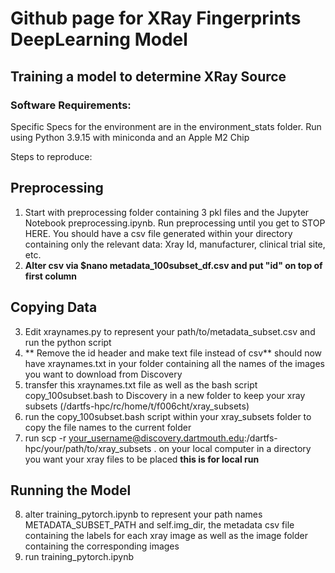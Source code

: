 # Github page for XRay Fingerprints DeepLearning Model 
## Training a model to determine XRay Source 

### Software Requirements: ###
Specific Specs for the environment are in the environment_stats folder. Run using Python 3.9.15 with miniconda and an Apple M2 Chip 

Steps to reproduce: 
## Preprocessing 
1. Start with preprocessing folder containing 3 pkl files and the Jupyter Notebook preprocessing.ipynb. Run preprocessing until you 
get to STOP HERE. You should have a csv file generated within your directory containing only the relevant data: Xray Id, 
manufacturer, clinical trial site, etc.
2. **Alter csv via $nano metadata_100subset_df.csv and put "id" on top of first column**  

## Copying Data
3. Edit xraynames.py to represent your path/to/metadata_subset.csv and run the python script
4. ** Remove the id header and make text file instead of csv** should now have xraynames.txt in your folder containing all the names of the images you want to download from Discovery
5. transfer this xraynames.txt file as well as the bash script copy_100subset.bash to Discovery in a new folder to keep your xray subsets (/dartfs-hpc/rc/home/t/f006cht/xray_subsets) 
6. run the copy_100subset.bash script within your xray_subsets folder to copy the file names to the current folder 
7. run scp -r your_username@discovery.dartmouth.edu:/dartfs-hpc/your/path/to/xray_subsets . on your local computer in a directory you want your xray files to be placed **this is for local run** 

## Running the Model 
8. alter training_pytorch.ipynb to represent your path names METADATA_SUBSET_PATH and self.img_dir, the metadata csv file containing the labels for each xray image as well as the image folder containing the corresponding images 
9. run training_pytorch.ipynb 






